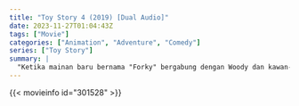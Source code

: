 ```yaml
---
title: "Toy Story 4 (2019) [Dual Audio]"
date: 2023-11-27T01:04:43Z
tags: ["Movie"]
categories: ["Animation", "Adventure", "Comedy"]
series: ["Toy Story"]
summary: |
  "Ketika mainan baru bernama "Forky" bergabung dengan Woody dan kawan-kawan, perjalanan bersama teman lama dan baru mengungkap betapa besarnya dunia untuk sebuah mainan."
---
```


<mux-player stream-type="on-demand"
  src="https://kp3d-my.sharepoint.com/personal/ryoo_kp3d_onmicrosoft_com/_layouts/15/download.aspx?share=EbD1A02OPipDuhOFfdS7pDoB7AkGQQJCO9bSihXjvQ1Pxg" metadata-video-title="Toy Story 4 (2019)" prefer-playback="mse" controls>
  </mux-player>
  
  {{< movieinfo id="301528" >}}
  
  <script src="https://cdn.jsdelivr.net/npm/@mux/mux-player"></script>
  
 <script id="PaE9uRlnf1JSC5eVY9ouwbxSrYRHRWl4w9iAeQ02XF4U" type="application/ld+json">
 {
  "@context": "https://schema.org/",
  "@type": "VideoObject",
  "name": "Toy Story 4",
  "contentUrl": "https://stream.mux.com/e8MSNhB99pe8FCRZjKykUW3pfcDmM91px8d8vmuz01HI.m3u8",
  "thumbnailUrl": "https://www.themoviedb.org/t/p/original/AtcQK4fzS8rlbKXuTP06GQPp1Q7.jpg?width=314&fit_mode=preserve&time=25",
  "uploadDate": "2023-11-27T01:04:43Z",
}

</script>
